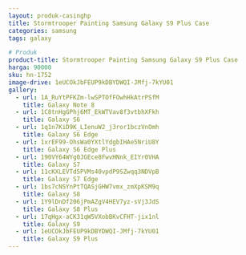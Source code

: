 ```yaml
---
layout: produk-casinghp
title: Stormtrooper Painting Samsung Galaxy S9 Plus Case
categories: samsung
tags: galaxy

# Produk
product-title: Stormtrooper Painting Samsung Galaxy S9 Plus Case
harga: 90000
sku: hn-1752
image-drive: 1eUCOkJbFEUP9kDBYDWQI-JMfj-7kYU01
gallery:
  - url: 1A_RuYtPFKZm-lwSPTOfFOwhHkAtrPSfM
    title: Galaxy Note 8
  - url: 1C8tnHgGPhj6MT_EkWTVav8f3vtbhXFkh
    title: Galaxy S6
  - url: 1q1n7KiD9K_LIenuW2_j3ror1bczVnOmh
    title: Galaxy S6 Edge
  - url: 1xrEF99-OhsWa0YXtlYdgbIHAe5NriU8Y
    title: Galaxy S6 Edge Plus
  - url: 190VY64WYg0JGEce8FwvHNnk_EIYr0VHA
    title: Galaxy S7
  - url: 11cKXLEVTd5PVMs40vpdP9SZwqq3NDVpB
    title: Galaxy S7 Edge
  - url: 1bs7cNSYnPtTQASjGHW7vmx_zmXpKSM9q
    title: Galaxy S8
  - url: 1Y9lDnDf206jPmAZgV4HEV7yz-sVj3JdS
    title: Galaxy S8 Plus
  - url: 17qHgx-aCK31qW5VXobBKvCFHT-jix1nl
    title: Galaxy S9
  - url: 1eUCOkJbFEUP9kDBYDWQI-JMfj-7kYU01
    title: Galaxy S9 Plus
---
```

